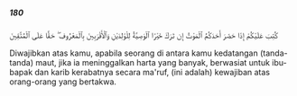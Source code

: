 ##### 180

<span class="ayah">كُتِبَ عَلَيْكُمْ إِذَا حَضَرَ أَحَدَكُمُ ٱلْمَوْتُ إِن تَرَكَ خَيْرًا ٱلْوَصِيَّةُ لِلْوَٰلِدَيْنِ وَٱلْأَقْرَبِينَ بِٱلْمَعْرُوفِ ۖ حَقًّا عَلَى ٱلْمُتَّقِينَ</span>

<span class="ayah_translation">Diwajibkan atas kamu, apabila seorang di antara kamu kedatangan (tanda-tanda) maut, jika ia meninggalkan harta yang banyak, berwasiat untuk ibu-bapak dan karib kerabatnya secara ma'ruf, (ini adalah) kewajiban atas orang-orang yang bertakwa.</span>
